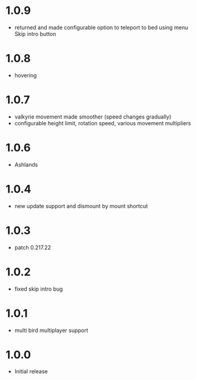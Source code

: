 # 1.0.9
* returned and made configurable option to teleport to bed using menu Skip intro button

# 1.0.8
* hovering

# 1.0.7
* valkyrie movement made smoother (speed changes gradually)
* configurable height limit, rotation speed, various movement multipliers

# 1.0.6
* Ashlands

# 1.0.4
* new update support and dismount by mount shortcut

# 1.0.3
* patch 0.217.22

# 1.0.2
* fixed skip intro bug

# 1.0.1
* multi bird multiplayer support

# 1.0.0
* Initial release